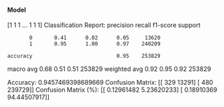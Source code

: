 #### Model
[1 1 1 ... 1 1 1]
Classification Report:
              precision    recall  f1-score   support

           0       0.41      0.02      0.05     13620
           1       0.95      1.00      0.97    240209

    accuracy                           0.95    253829
   macro avg       0.68      0.51      0.51    253829
weighted avg       0.92      0.95      0.92    253829

Accuracy: 0.9457469398689669
Confusion Matrix:
[[   329  13291]
 [   480 239729]]
Confusion Matrix (%):
[[ 0.12961482  5.23620233]
 [ 0.18910369 94.44507917]]
